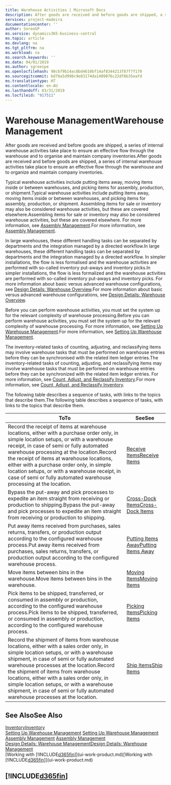 ```yaml
---
title: Warehouse Activities | Microsoft Docs
description: After goods are received and before goods are shipped, a series of internal warehouse activities take place to ensure an effective flow through the warehouse and to organise and maintain company inventories.
services: project-madeira
documentationcenter: ''
author: SorenGP
ms.service: dynamics365-business-central
ms.topic: article
ms.devlang: na
ms.tgt_pltfrm: na
ms.workload: na
ms.search.keywords: ''
ms.date: 04/01/2019
ms.author: sgroespe
ms.openlocfilehash: 98cb79b14ac8bd4610bf14af8344213f87f7f170
ms.sourcegitcommit: bd78a5d990c9e83174da1409076c22df8b35eafd
ms.translationtype: HT
ms.contentlocale: en-AU
ms.lasthandoff: 03/31/2019
ms.locfileid: "917511"
---
```

# <a name="warehouse-management"></a><span data-ttu-id="5c125-103">Warehouse Management</span><span class="sxs-lookup"><span data-stu-id="5c125-103">Warehouse Management</span></span>
<span data-ttu-id="5c125-104">After goods are received and before goods are shipped, a series of internal warehouse activities take place to ensure an effective flow through the warehouse and to organise and maintain company inventories.</span><span class="sxs-lookup"><span data-stu-id="5c125-104">After goods are received and before goods are shipped, a series of internal warehouse activities take place to ensure an effective flow through the warehouse and to organize and maintain company inventories.</span></span>

<span data-ttu-id="5c125-105">Typical warehouse activities include putting items away, moving items inside or between warehouses, and picking items for assembly, production, or shipment.</span><span class="sxs-lookup"><span data-stu-id="5c125-105">Typical warehouse activities include putting items away, moving items inside or between warehouses, and picking items for assembly, production, or shipment.</span></span> <span data-ttu-id="5c125-106">Assembling items for sale or inventory may also be considered warehouse activities, but these are covered elsewhere.</span><span class="sxs-lookup"><span data-stu-id="5c125-106">Assembling items for sale or inventory may also be considered warehouse activities, but these are covered elsewhere.</span></span> <span data-ttu-id="5c125-107">For more information, see [Assembly Management](assembly-assemble-items.md).</span><span class="sxs-lookup"><span data-stu-id="5c125-107">For more information, see [Assembly Management](assembly-assemble-items.md).</span></span>  

<span data-ttu-id="5c125-108">In large warehouses, these different handling tasks can be separated by departments and the integration managed by a directed workflow.</span><span class="sxs-lookup"><span data-stu-id="5c125-108">In large warehouses, these different handling tasks can be separated by departments and the integration managed by a directed workflow.</span></span> <span data-ttu-id="5c125-109">In simpler installations, the flow is less formalised and the warehouse activities are performed with so-called inventory put-aways and inventory picks.</span><span class="sxs-lookup"><span data-stu-id="5c125-109">In simpler installations, the flow is less formalized and the warehouse activities are performed with so-called inventory put-aways and inventory picks.</span></span> <span data-ttu-id="5c125-110">For more information about basic versus advanced warehouse configurations, see [Design Details: Warehouse Overview](design-details-warehouse-overview.md).</span><span class="sxs-lookup"><span data-stu-id="5c125-110">For more information about basic versus advanced warehouse configurations, see [Design Details: Warehouse Overview](design-details-warehouse-overview.md).</span></span>

<span data-ttu-id="5c125-111">Before you can perform warehouse activities, you must set the system up for the relevant complexity of warehouse processing.</span><span class="sxs-lookup"><span data-stu-id="5c125-111">Before you can perform warehouse activities, you must set the system up for the relevant complexity of warehouse processing.</span></span> <span data-ttu-id="5c125-112">For more information, see [Setting Up Warehouse Management](warehouse-setup-warehouse.md).</span><span class="sxs-lookup"><span data-stu-id="5c125-112">For more information, see [Setting Up Warehouse Management](warehouse-setup-warehouse.md).</span></span>

<span data-ttu-id="5c125-113">The inventory-related tasks of counting, adjusting, and reclassifying items may involve warehouse tasks that must be performed on warehouse entries before they can be synchronised with the related item ledger entries.</span><span class="sxs-lookup"><span data-stu-id="5c125-113">The inventory-related tasks of counting, adjusting, and reclassifying items may involve warehouse tasks that must be performed on warehouse entries before they can be synchronized with the related item ledger entries.</span></span> <span data-ttu-id="5c125-114">For more information, see [Count, Adjust, and Reclassify Inventory](inventory-how-count-adjust-reclassify.md).</span><span class="sxs-lookup"><span data-stu-id="5c125-114">For more information, see [Count, Adjust, and Reclassify Inventory](inventory-how-count-adjust-reclassify.md).</span></span>

 <span data-ttu-id="5c125-115">The following table describes a sequence of tasks, with links to the topics that describe them.</span><span class="sxs-lookup"><span data-stu-id="5c125-115">The following table describes a sequence of tasks, with links to the topics that describe them.</span></span>   

|<span data-ttu-id="5c125-116">**To**</span><span class="sxs-lookup"><span data-stu-id="5c125-116">**To**</span></span>|<span data-ttu-id="5c125-117">**See**</span><span class="sxs-lookup"><span data-stu-id="5c125-117">**See**</span></span>|  
|------------|-------------|  
|<span data-ttu-id="5c125-118">Record the receipt of items at warehouse locations, either with a purchase order only, in simple location setups, or with a warehouse receipt, in case of semi or fully automated warehouse processing at the location.</span><span class="sxs-lookup"><span data-stu-id="5c125-118">Record the receipt of items at warehouse locations, either with a purchase order only, in simple location setups, or with a warehouse receipt, in case of semi or fully automated warehouse processing at the location.</span></span>|[<span data-ttu-id="5c125-119">Receive Items</span><span class="sxs-lookup"><span data-stu-id="5c125-119">Receive Items</span></span>](warehouse-how-receive-items.md)|
|<span data-ttu-id="5c125-120">Bypass the put-away and pick processes to expedite an item straight from receiving or production to shipping.</span><span class="sxs-lookup"><span data-stu-id="5c125-120">Bypass the put-away and pick processes to expedite an item straight from receiving or production to shipping.</span></span>|[<span data-ttu-id="5c125-121">Cross-Dock Items</span><span class="sxs-lookup"><span data-stu-id="5c125-121">Cross-Dock Items</span></span>](warehouse-how-to-cross-dock-items.md)|    
|<span data-ttu-id="5c125-122">Put away items received from purchases, sales returns, transfers, or production output according to the configured warehouse process.</span><span class="sxs-lookup"><span data-stu-id="5c125-122">Put away items received from purchases, sales returns, transfers, or production output according to the configured warehouse process.</span></span>|[<span data-ttu-id="5c125-123">Putting Items Away</span><span class="sxs-lookup"><span data-stu-id="5c125-123">Putting Items Away</span></span>](warehouse-put-away-items.md)|
|<span data-ttu-id="5c125-124">Move items between bins in the warehouse.</span><span class="sxs-lookup"><span data-stu-id="5c125-124">Move items between bins in the warehouse.</span></span>|[<span data-ttu-id="5c125-125">Moving Items</span><span class="sxs-lookup"><span data-stu-id="5c125-125">Moving Items</span></span>](warehouse-move-items.md)|
|<span data-ttu-id="5c125-126">Pick items to be shipped, transferred, or consumed in assembly or production, according to the configured warehouse process.</span><span class="sxs-lookup"><span data-stu-id="5c125-126">Pick items to be shipped, transferred, or consumed in assembly or production, according to the configured warehouse process.</span></span>|[<span data-ttu-id="5c125-127">Picking Items</span><span class="sxs-lookup"><span data-stu-id="5c125-127">Picking Items</span></span>](warehouse-pick-items.md)|
|<span data-ttu-id="5c125-128">Record the shipment of items from warehouse locations, either with a sales order only, in simple location setups, or with a warehouse shipment, in case of semi or fully automated warehouse processes at the location.</span><span class="sxs-lookup"><span data-stu-id="5c125-128">Record the shipment of items from warehouse locations, either with a sales order only, in simple location setups, or with a warehouse shipment, in case of semi or fully automated warehouse processes at the location.</span></span>|[<span data-ttu-id="5c125-129">Ship Items</span><span class="sxs-lookup"><span data-stu-id="5c125-129">Ship Items</span></span>](warehouse-how-ship-items.md)|  

## <a name="see-also"></a><span data-ttu-id="5c125-130">See Also</span><span class="sxs-lookup"><span data-stu-id="5c125-130">See Also</span></span>  
[<span data-ttu-id="5c125-131">Inventory</span><span class="sxs-lookup"><span data-stu-id="5c125-131">Inventory</span></span>](inventory-manage-inventory.md)  
<span data-ttu-id="5c125-132">[Setting Up Warehouse Management](warehouse-setup-warehouse.md)   </span><span class="sxs-lookup"><span data-stu-id="5c125-132">[Setting Up Warehouse Management](warehouse-setup-warehouse.md)   </span></span>  
<span data-ttu-id="5c125-133">[Assembly Management](assembly-assemble-items.md)  </span><span class="sxs-lookup"><span data-stu-id="5c125-133">[Assembly Management](assembly-assemble-items.md)  </span></span>  
[<span data-ttu-id="5c125-134">Design Details: Warehouse Management</span><span class="sxs-lookup"><span data-stu-id="5c125-134">Design Details: Warehouse Management</span></span>](design-details-warehouse-management.md)  
<span data-ttu-id="5c125-135">[Working with [!INCLUDE[d365fin](includes/d365fin_md.md)]](ui-work-product.md)</span><span class="sxs-lookup"><span data-stu-id="5c125-135">[Working with [!INCLUDE[d365fin](includes/d365fin_md.md)]](ui-work-product.md)</span></span>  

## [!INCLUDE[d365fin](includes/free_trial_md.md)]  
